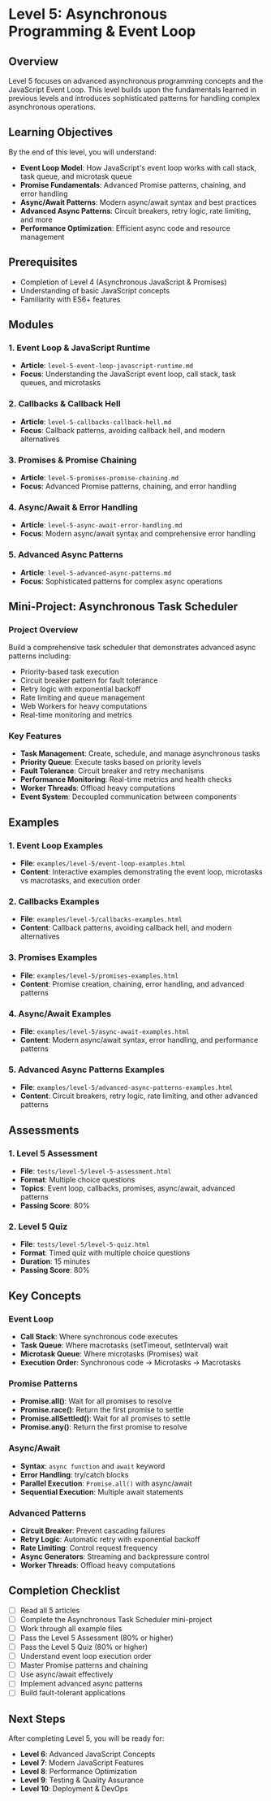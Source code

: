 # Level 5: Asynchronous Programming & Event Loop

## Overview

Level 5 focuses on advanced asynchronous programming concepts and the JavaScript Event Loop. This level builds upon the fundamentals learned in previous levels and introduces sophisticated patterns for handling complex asynchronous operations.

## Learning Objectives

By the end of this level, you will understand:

- **Event Loop Model**: How JavaScript's event loop works with call stack, task queue, and microtask queue
- **Promise Fundamentals**: Advanced Promise patterns, chaining, and error handling
- **Async/Await Patterns**: Modern async/await syntax and best practices
- **Advanced Async Patterns**: Circuit breakers, retry logic, rate limiting, and more
- **Performance Optimization**: Efficient async code and resource management

## Prerequisites

- Completion of Level 4 (Asynchronous JavaScript & Promises)
- Understanding of basic JavaScript concepts
- Familiarity with ES6+ features

## Modules

### 1. Event Loop & JavaScript Runtime
- **Article**: `level-5-event-loop-javascript-runtime.md`
- **Focus**: Understanding the JavaScript event loop, call stack, task queues, and microtasks

### 2. Callbacks & Callback Hell
- **Article**: `level-5-callbacks-callback-hell.md`
- **Focus**: Callback patterns, avoiding callback hell, and modern alternatives

### 3. Promises & Promise Chaining
- **Article**: `level-5-promises-promise-chaining.md`
- **Focus**: Advanced Promise patterns, chaining, and error handling

### 4. Async/Await & Error Handling
- **Article**: `level-5-async-await-error-handling.md`
- **Focus**: Modern async/await syntax and comprehensive error handling

### 5. Advanced Async Patterns
- **Article**: `level-5-advanced-async-patterns.md`
- **Focus**: Sophisticated patterns for complex async operations

## Mini-Project: Asynchronous Task Scheduler

### Project Overview
Build a comprehensive task scheduler that demonstrates advanced async patterns including:
- Priority-based task execution
- Circuit breaker pattern for fault tolerance
- Retry logic with exponential backoff
- Rate limiting and queue management
- Web Workers for heavy computations
- Real-time monitoring and metrics

### Key Features
- **Task Management**: Create, schedule, and manage asynchronous tasks
- **Priority Queue**: Execute tasks based on priority levels
- **Fault Tolerance**: Circuit breaker and retry mechanisms
- **Performance Monitoring**: Real-time metrics and health checks
- **Worker Threads**: Offload heavy computations
- **Event System**: Decoupled communication between components

## Examples

### 1. Event Loop Examples
- **File**: `examples/level-5/event-loop-examples.html`
- **Content**: Interactive examples demonstrating the event loop, microtasks vs macrotasks, and execution order

### 2. Callbacks Examples
- **File**: `examples/level-5/callbacks-examples.html`
- **Content**: Callback patterns, avoiding callback hell, and modern alternatives

### 3. Promises Examples
- **File**: `examples/level-5/promises-examples.html`
- **Content**: Promise creation, chaining, error handling, and advanced patterns

### 4. Async/Await Examples
- **File**: `examples/level-5/async-await-examples.html`
- **Content**: Modern async/await syntax, error handling, and performance patterns

### 5. Advanced Async Patterns Examples
- **File**: `examples/level-5/advanced-async-patterns-examples.html`
- **Content**: Circuit breakers, retry logic, rate limiting, and other advanced patterns

## Assessments

### 1. Level 5 Assessment
- **File**: `tests/level-5/level-5-assessment.html`
- **Format**: Multiple choice questions
- **Topics**: Event loop, callbacks, promises, async/await, advanced patterns
- **Passing Score**: 80%

### 2. Level 5 Quiz
- **File**: `tests/level-5/level-5-quiz.html`
- **Format**: Timed quiz with multiple choice questions
- **Duration**: 15 minutes
- **Passing Score**: 80%

## Key Concepts

### Event Loop
- **Call Stack**: Where synchronous code executes
- **Task Queue**: Where macrotasks (setTimeout, setInterval) wait
- **Microtask Queue**: Where microtasks (Promises) wait
- **Execution Order**: Synchronous code → Microtasks → Macrotasks

### Promise Patterns
- **Promise.all()**: Wait for all promises to resolve
- **Promise.race()**: Return the first promise to settle
- **Promise.allSettled()**: Wait for all promises to settle
- **Promise.any()**: Return the first promise to resolve

### Async/Await
- **Syntax**: `async function` and `await` keyword
- **Error Handling**: try/catch blocks
- **Parallel Execution**: `Promise.all()` with async/await
- **Sequential Execution**: Multiple await statements

### Advanced Patterns
- **Circuit Breaker**: Prevent cascading failures
- **Retry Logic**: Automatic retry with exponential backoff
- **Rate Limiting**: Control request frequency
- **Async Generators**: Streaming and backpressure control
- **Worker Threads**: Offload heavy computations

## Completion Checklist

- [ ] Read all 5 articles
- [ ] Complete the Asynchronous Task Scheduler mini-project
- [ ] Work through all example files
- [ ] Pass the Level 5 Assessment (80% or higher)
- [ ] Pass the Level 5 Quiz (80% or higher)
- [ ] Understand event loop execution order
- [ ] Master Promise patterns and chaining
- [ ] Use async/await effectively
- [ ] Implement advanced async patterns
- [ ] Build fault-tolerant applications

## Next Steps

After completing Level 5, you will be ready for:
- **Level 6**: Advanced JavaScript Concepts
- **Level 7**: Modern JavaScript Features
- **Level 8**: Performance Optimization
- **Level 9**: Testing & Quality Assurance
- **Level 10**: Deployment & DevOps